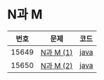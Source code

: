 # N과 M  

| 번호 | 문제 | 코드 |
|:---:|:---:|:---|
| 15649 | [N과 M (1)](https://www.acmicpc.net/problem/15649) | [java](https://github.com/hwlee9505/Algorithm/blob/master/boj/15649.java) |
| 15650 | [N과 M (2)](https://www.acmicpc.net/problem/15650) | [java](https://github.com/hwlee9505/Algorithm/blob/master/boj/15650.java) |

